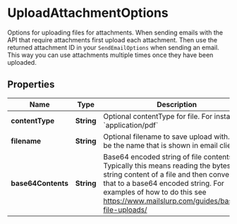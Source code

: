 

# UploadAttachmentOptions

Options for uploading files for attachments. When sending emails with the API that require attachments first upload each attachment. Then use the returned attachment ID in your `SendEmailOptions` when sending an email. This way you can use attachments multiple times once they have been uploaded.
## Properties

Name | Type | Description | Notes
------------ | ------------- | ------------- | -------------
**contentType** | **String** | Optional contentType for file. For instance &#x60;application/pdf&#x60; |  [optional]
**filename** | **String** | Optional filename to save upload with. Will be the name that is shown in email clients |  [optional]
**base64Contents** | **String** | Base64 encoded string of file contents. Typically this means reading the bytes or string content of a file and then converting that to a base64 encoded string. For examples of how to do this see https://www.mailslurp.com/guides/base64-file-uploads/ | 



